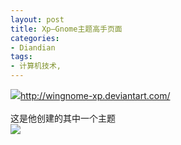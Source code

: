 ```yaml
---
layout: post
title: Xp—Gnome主题高手页面
categories:
- Diandian
tags:
- 计算机技术, 
---
```

<img src="http://m2.img.srcdd.com/farm5/d/2012/0627/10/9F1D182B13180BB5C358AD62F4587AA1_B500_900_50_50.PNG" />http://wingnome-xp.deviantart.com/
<br />
<br />这是他创建的其中一个主题
<br />
<img src="http://m1.img.srcdd.com/farm5/d/2012/0627/10/F95CB005AF83D57E5570AC42D925D5C9_B500_900_500_296.PNG" />